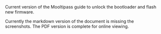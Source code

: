 Current version of the Mooltipass guide to unlock the bootloader and flash new firmware.

Currently the markdown version of the document is missing the screenshots. The PDF version is complete for online viewing. 


